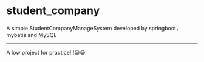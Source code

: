 # student_company
A simple StudentCompanyManageSystem developed by springboot， mybatis and MySQL

***

A low project for practice!!!😀😀
